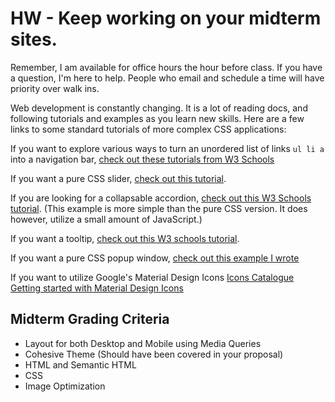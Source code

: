 # HW - Keep working on your midterm sites.

Remember, I am available for office hours the hour before class. If you have a question, I'm here to help. People who email and schedule a time will have priority over walk ins.

Web development is constantly changing. It is a lot of reading docs, and following tutorials and examples as you learn new skills. Here are a few links to some standard tutorials of more complex CSS applications:

If you want to explore various ways to turn an unordered list of links `ul li a` into a navigation bar, [check out these tutorials from W3 Schools](https://www.w3schools.com/css/css_navbar.asp)

If you want a pure CSS slider, [check out this tutorial](https://www.smashingmagazine.com/2012/04/pure-css3-cycling-slideshow/).

If you are looking for a collapsable accordion, [check out this W3 Schools tutorial](http://www.w3schools.com/howto/howto_js_accordion.asp). (This example is more simple than the pure CSS version. It does however, utilize a small amount of JavaScript.)

If you want a tooltip, [check out this W3 schools tutorial](http://www.w3schools.com/howto/howto_css_tooltip.asp).

If you want a pure CSS popup window, [check out this example I wrote](Modal_Window/)

If you want to utilize Google's Material Design Icons
[Icons Catalogue](https://fonts.google.com/icons)
[Getting started with Material Design Icons](https://developers.google.com/fonts/docs/material_symbols)

## Midterm Grading Criteria

- Layout for both Desktop and Mobile using Media Queries
- Cohesive Theme (Should have been covered in your proposal)
- HTML and Semantic HTML
- CSS
- Image Optimization

